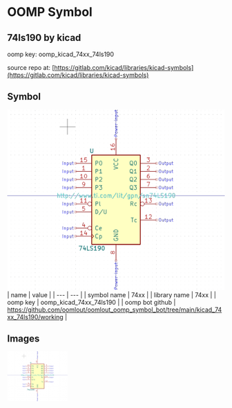 # OOMP Symbol  
## 74ls190  by kicad  
  
oomp key: oomp_kicad_74xx_74ls190  
  
source repo at: [https://gitlab.com/kicad/libraries/kicad-symbols](https://gitlab.com/kicad/libraries/kicad-symbols)  
## Symbol  
  
[![working.png](working_600.png)](working.png)  
| name | value | 
| --- | --- | 
| symbol name | 74xx | 
| library name | 74xx | 
| oomp key | oomp_kicad_74xx_74ls190 | 
| oomp bot github | https://github.com/oomlout/oomlout_oomp_symbol_bot/tree/main/kicad_74xx_74ls190/working | 
## Images  
  
[![working.png](working_140.png)](working.png)  
